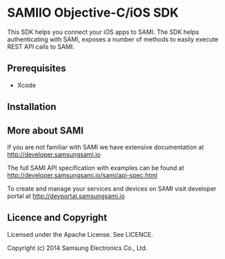 SAMIIO Objective-C/iOS SDK
==========================

This SDK helps you connect your iOS apps to SAMI. The SDK helps authenticating with SAMI, exposes a number of methods to easily execute REST API calls to SAMI.

Prerequisites
-------------

 * Xcode

Installation
---------------------



More about SAMI
---------------

If you are not familiar with SAMI we have extensive documentation at http://developer.samsungsami.io

The full SAMI API specification with examples can be found at http://developer.samsungsami.io/sami/api-spec.html

To create and manage your services and devices on SAMI visit developer portal at http://devportal.samsungsami.io

Licence and Copyright
---------------------

Licensed under the Apache License. See LICENCE.

Copyright (c) 2014 Samsung Electronics Co., Ltd.
